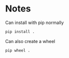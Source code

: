 # Notes

Can install with pip normally
```sh
pip install .
```

Can also create a wheel
```sh
pip wheel .
```
